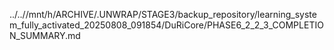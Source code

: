 ../..//mnt/h/ARCHIVE/.UNWRAP/STAGE3/backup_repository/learning_system_fully_activated_20250808_091854/DuRiCore/PHASE6_2_2_3_COMPLETION_SUMMARY.md